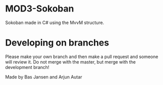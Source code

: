 # MOD3-Sokoban

Sokoban made in C# using the MvvM structure.

# Developing on branches
Please make your own branch and then make a pull request and someone will review it.
Do not merge with the master, but merge with the development branch!

Made by Bas Jansen and Arjun Autar
